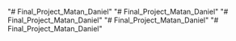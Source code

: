 "# Final_Project_Matan_Daniel" 
"# Final_Project_Matan_Daniel" 
"# Final_Project_Matan_Daniel" 
"# Final_Project_Matan_Daniel" 
"# Final_Project_Matan_Daniel" 
